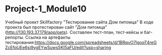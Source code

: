 # Project-1_Module10
Учебный проект Skillfactory "Тестирование сайта Дом питомца"
В ходе проекта был протестирован сайт "Дом питомца" (http://130.193.37.179/app/pets). Составлен тест-план, тест-кейсы и баг-репорты.
Ссылка на артефакты тестирования:https://docs.google.com/spreadsheets/d/1BRqvO7lgoqT4reGZcEfqUEe6sj9ygEYwSuws5KI5aFU/edit?usp=sharing
